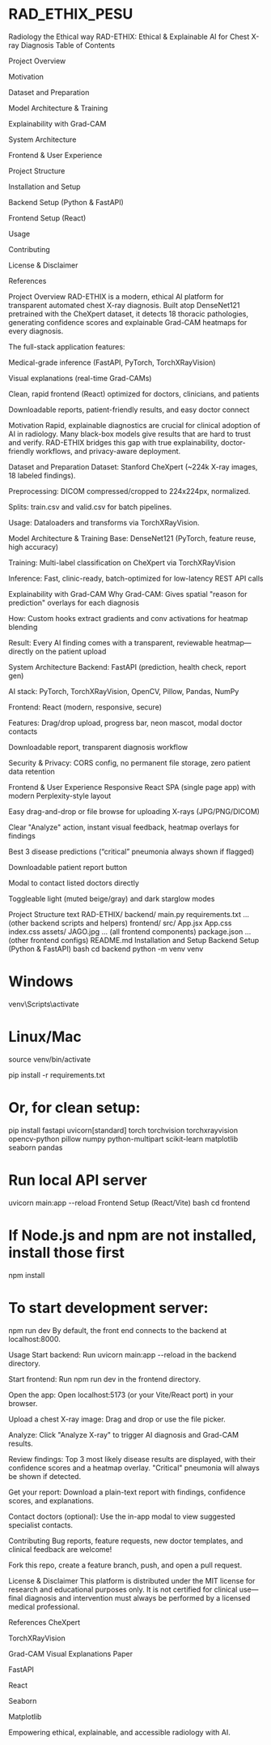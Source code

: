 # RAD_ETHIX_PESU
Radiology the Ethical way
RAD-ETHIX: Ethical & Explainable AI for Chest X-ray Diagnosis
Table of Contents

Project Overview

Motivation

Dataset and Preparation

Model Architecture & Training

Explainability with Grad-CAM

System Architecture

Frontend & User Experience

Project Structure

Installation and Setup

Backend Setup (Python & FastAPI)

Frontend Setup (React)

Usage

Contributing

License & Disclaimer

References

Project Overview
RAD-ETHIX is a modern, ethical AI platform for transparent automated chest X-ray diagnosis.
Built atop DenseNet121 pretrained with the CheXpert dataset, it detects 18 thoracic pathologies, generating confidence scores and explainable Grad-CAM heatmaps for every diagnosis.

The full-stack application features:

Medical-grade inference (FastAPI, PyTorch, TorchXRayVision)

Visual explanations (real-time Grad-CAMs)

Clean, rapid frontend (React) optimized for doctors, clinicians, and patients

Downloadable reports, patient-friendly results, and easy doctor connect

Motivation
Rapid, explainable diagnostics are crucial for clinical adoption of AI in radiology.
Many black-box models give results that are hard to trust and verify.
RAD-ETHIX bridges this gap with true explainability, doctor-friendly workflows, and privacy-aware deployment.

Dataset and Preparation
Dataset: Stanford CheXpert (~224k X-ray images, 18 labeled findings).

Preprocessing: DICOM compressed/cropped to 224x224px, normalized.

Splits: train.csv and valid.csv for batch pipelines.

Usage: Dataloaders and transforms via TorchXRayVision.

Model Architecture & Training
Base: DenseNet121 (PyTorch, feature reuse, high accuracy)

Training: Multi-label classification on CheXpert via TorchXRayVision

Inference: Fast, clinic-ready, batch-optimized for low-latency REST API calls

Explainability with Grad-CAM
Why Grad-CAM: Gives spatial "reason for prediction" overlays for each diagnosis

How: Custom hooks extract gradients and conv activations for heatmap blending

Result: Every AI finding comes with a transparent, reviewable heatmap—directly on the patient upload

System Architecture
Backend: FastAPI (prediction, health check, report gen)

AI stack: PyTorch, TorchXRayVision, OpenCV, Pillow, Pandas, NumPy

Frontend: React (modern, responsive, secure)

Features: Drag/drop upload, progress bar, neon mascot, modal doctor contacts

Downloadable report, transparent diagnosis workflow

Security & Privacy: CORS config, no permanent file storage, zero patient data retention

Frontend & User Experience
Responsive React SPA (single page app) with modern Perplexity-style layout

Easy drag-and-drop or file browse for uploading X-rays (JPG/PNG/DICOM)

Clear "Analyze" action, instant visual feedback, heatmap overlays for findings

Best 3 disease predictions (“critical” pneumonia always shown if flagged)

Downloadable patient report button

Modal to contact listed doctors directly

Toggleable light (muted beige/gray) and dark starglow modes

Project Structure
text
RAD-ETHIX/
  backend/
    main.py
    requirements.txt
    ... (other backend scripts and helpers)
  frontend/
    src/
      App.jsx
      App.css
      index.css
      assets/
        JAGO.jpg
      ... (all frontend components)
    package.json
    ... (other frontend configs)
  README.md
Installation and Setup
Backend Setup (Python & FastAPI)
bash
cd backend
python -m venv venv
# Windows
venv\Scripts\activate
# Linux/Mac
source venv/bin/activate

pip install -r requirements.txt
# Or, for clean setup:
pip install fastapi uvicorn[standard] torch torchvision torchxrayvision opencv-python pillow numpy python-multipart scikit-learn matplotlib seaborn pandas

# Run local API server
uvicorn main:app --reload
Frontend Setup (React/Vite)
bash
cd frontend
# If Node.js and npm are not installed, install those first

npm install
# To start development server:
npm run dev
By default, the front end connects to the backend at localhost:8000.

Usage
Start backend:
Run uvicorn main:app --reload in the backend directory.

Start frontend:
Run npm run dev in the frontend directory.

Open the app:
Open localhost:5173 (or your Vite/React port) in your browser.

Upload a chest X-ray image:
Drag and drop or use the file picker.

Analyze:
Click "Analyze X-ray" to trigger AI diagnosis and Grad-CAM results.

Review findings:
Top 3 most likely disease results are displayed, with their confidence scores and a heatmap overlay. "Critical" pneumonia will always be shown if detected.

Get your report:
Download a plain-text report with findings, confidence scores, and explanations.

Contact doctors (optional):
Use the in-app modal to view suggested specialist contacts.

Contributing
Bug reports, feature requests, new doctor templates, and clinical feedback are welcome!

Fork this repo, create a feature branch, push, and open a pull request.

License & Disclaimer
This platform is distributed under the MIT license for research and educational purposes only.
It is not certified for clinical use—final diagnosis and intervention must always be performed by a licensed medical professional.

References
CheXpert

TorchXRayVision

Grad-CAM Visual Explanations Paper

FastAPI

React

Seaborn

Matplotlib

Empowering ethical, explainable, and accessible radiology with AI.
